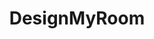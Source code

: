 ---
title: DesignMyRoom
crosslinks:
- malelivingspace
- InteriorDesign
- powerwashingporn
- makeuporganization
- AmateurRoomPorn
- interiordecorating
- konmari
---
